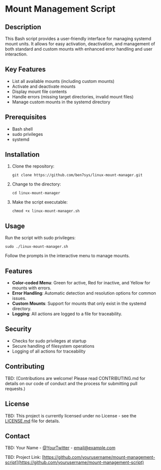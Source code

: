 # Mount Management Script

## Description

This Bash script provides a user-friendly interface for managing systemd mount units. It allows for easy activation, deactivation, and management of both standard and custom mounts with enhanced error handling and user interaction.

## Key Features

- List all available mounts (including custom mounts)
- Activate and deactivate mounts
- Display mount file contents
- Handle errors (missing target directories, invalid mount files)
- Manage custom mounts in the systemd directory

## Prerequisites

- Bash shell
- sudo privileges
- systemd

## Installation

1. Clone the repository:
   ```
   git clone https://github.com/ben7sys/linux-mount-manager.git
   ```
2. Change to the directory:
   ```
   cd linux-mount-manager
   ```
3. Make the script executable:
   ```
   chmod +x linux-mount-manager.sh
   ```

## Usage

Run the script with sudo privileges:

```
sudo ./linux-mount-manager.sh
```

Follow the prompts in the interactive menu to manage mounts.

## Features

- **Color-coded Menu**: Green for active, Red for inactive, and Yellow for mounts with errors.
- **Error Handling**: Automatic detection and resolution options for common issues.
- **Custom Mounts**: Support for mounts that only exist in the systemd directory.
- **Logging**: All actions are logged to a file for traceability.

## Security

- Checks for sudo privileges at startup
- Secure handling of filesystem operations
- Logging of all actions for traceability

## Contributing

TBD: (Contributions are welcome! Please read CONTRIBUTING.md for details on our code of conduct and the process for submitting pull requests.)

## License

TBD: This project is currently licensed under no License - see the [LICENSE.md](LICENSE.md) file for details.

## Contact

TBD: Your Name - [@YourTwitter](https://twitter.com/therealbaderb) - email@example.com

TBD: Project Link: [https://github.com/yourusername/mount-management-script](https://github.com/yourusername/mount-management-script)